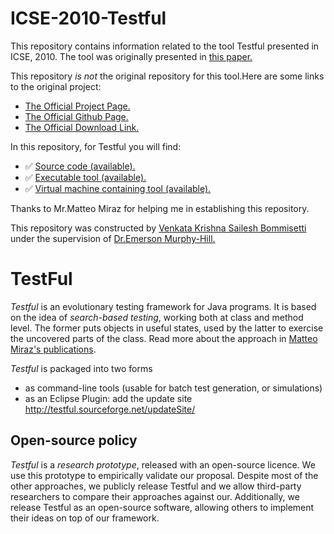 # ICSE-2010-Testful
This repository contains information related to the tool Testful presented in ICSE, 2010.
The tool was originally presented in <a href="http://dl.acm.org/citation.cfm?id=1810353">this paper.</a>

This repository _is not_ the original repository for this tool.Here are some links to the original project:
* <a href="https://code.google.com/p/testful/">The Official Project Page.</a>
* <a href="https://github.com/matteomiraz/testful">The Official Github Page.</a>
* <a href="https://code.google.com/p/testful/downloads/list">The Official Download Link.</a>


In this repository, for Testful you will find:
* :white_check_mark: <a href="https://code.google.com/p/testful/source/checkout">Source code (available).</a>
* :white_check_mark: <a href="https://code.google.com/p/testful/downloads/detail?name=testful-2.0.0.alpha.jar&can=2&q=">Executable tool (available).</a>
* :white_check_mark: <a href="https://drive.google.com/a/ncsu.edu/file/d/0B4H6x7rqcFw3R2Itc1dPem5QVWs/view">Virtual machine containing tool (available).</a>


Thanks to Mr.Matteo Miraz for helping me in establishing this repository. 

This repository was constructed by <a href="https://github.com/saileshbvk">Venkata Krishna Sailesh Bommisetti</a> under the supervision of <a href="https://github.com/CaptainEmerson">Dr.Emerson Murphy-Hill.</a>


# TestFul
*Testful* is an evolutionary testing framework for Java programs.
It is based on the idea of _search-based testing_, working both at class and method level. The former puts objects in useful states, used by the latter to exercise the uncovered parts of the class. Read more about the approach in [Matteo Miraz's publications](http://matteo.miraz.it/research/papers).

*Testful* is packaged into two forms
 * as command-line tools (usable for batch test generation, or simulations)
 * as an Eclipse Plugin: add the update site http://testful.sourceforge.net/updateSite/

## Open-source policy
*Testful* is a _research prototype_, released with an open-source licence. We use this prototype to empirically validate our proposal. Despite most of the other approaches, we publicly release Testful and we allow third-party researchers to compare their approaches against our. Additionally, we release Testful as an open-source software, allowing others to implement their ideas on top of our framework.
